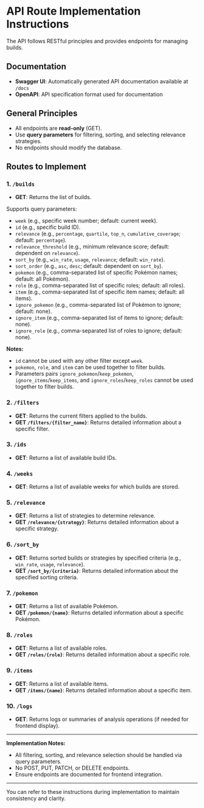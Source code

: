 # API Route Implementation Instructions
The API follows RESTful principles and provides endpoints for managing builds.

## Documentation
- **Swagger UI**: Automatically generated API documentation available at `/docs`
- **OpenAPI**: API specification format used for documentation

## General Principles
- All endpoints are **read-only** (GET).
- Use **query parameters** for filtering, sorting, and selecting relevance strategies.
- No endpoints should modify the database.

## Routes to Implement

### 1. `/builds`
- **GET**: Returns the list of builds.

Supports query parameters:
  - `week` (e.g., specific week number; default: current week).
  - `id` (e.g., specific build ID).
  - `relevance` (e.g., `percentage`, `quartile`, `top_n`, `cumulative_coverage`; default: `percentage`).
  - `relevance_threshold` (e.g., minimum relevance score; default: dependent on `relevance`).
  - `sort_by` (e.g., `win_rate`, `usage`, `relevance`; default: `win_rate`).
  - `sort_order` (e.g., `asc`, `desc`; default: dependent on `sort_by`).
  - `pokemon` (e.g., comma-separated list of specific Pokémon names; default: all Pokémon).
  - `role` (e.g., comma-separated list of specific roles; default: all roles).
  - `item` (e.g., comma-separated list of specific item names; default: all items).
  - `ignore_pokemon` (e.g., comma-separated list of Pokémon to ignore; default: none).
  - `ignore_item` (e.g., comma-separated list of items to ignore; default: none).
  - `ignore_role` (e.g., comma-separated list of roles to ignore; default: none).

**Notes:**
- `id` cannot be used with any other filter except `week`.
- `pokemon`, `role`, and `item` can be used together to filter builds.
- Parameters pairs `ignore_pokemon`/`keep_pokemon`, `ignore_items`/`keep_items`, and `ignore_roles`/`keep_roles` cannot be used together to filter builds.

### 2. `/filters`
- **GET**: Returns the current filters applied to the builds.
- **GET `/filters/{filter_name}`**: Returns detailed information about a specific filter.

### 3. `/ids`
- **GET**: Returns a list of available build IDs.

### 4. `/weeks`
- **GET**: Returns a list of available weeks for which builds are stored.

### 5. `/relevance`
- **GET**: Returns a list of strategies to determine relevance.
- **GET `/relevance/{strategy}`**: Returns detailed information about a specific strategy.

### 6. `/sort_by`
- **GET**: Returns sorted builds or strategies by specified criteria (e.g., `win_rate`, `usage`, `relevance`).
- **GET `/sort_by/{criteria}`**: Returns detailed information about the specified sorting criteria.

### 7. `/pokemon`
- **GET**: Returns a list of available Pokémon.
- **GET `/pokemon/{name}`**: Returns detailed information about a specific Pokémon.

### 8. `/roles`
- **GET**: Returns a list of available roles.
- **GET `/roles/{role}`**: Returns detailed information about a specific role.

### 9. `/items`
- **GET**: Returns a list of available items.
- **GET `/items/{name}`**: Returns detailed information about a specific item.

### 10. `/logs`
- **GET**: Returns logs or summaries of analysis operations (if needed for frontend display).

---

**Implementation Notes:**
- All filtering, sorting, and relevance selection should be handled via query parameters.
- No POST, PUT, PATCH, or DELETE endpoints.
- Ensure endpoints are documented for frontend integration.

---

You can refer to these instructions during implementation to maintain consistency and clarity.

